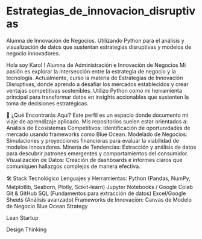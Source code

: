 # Estrategias_de_innovacion_disruptivas
Alumna de Innovación de Negocios. Utilizando Python para el análisis y visualización de datos que sustentan estrategias disruptivas y modelos de negocio innovadores.

Hola soy Karol ! Alumna de Administración e Innovación de Negocios
Mi pasión es explorar la intersección entre la estrategia de negocio y la tecnología. Actualmente, curso la materia de Estrategias de Innovación Disruptivas, donde aprendo a desafiar los mercados establecidos y crear ventajas competitivas sostenibles.
Utilizo Python como mi herramienta principal para transformar datos en insights accionables que sustenten la toma de decisiones estratégicas.

🧠 ¿Qué Encontrarás Aquí?
Este perfil es un espacio donde documento mi viaje de aprendizaje aplicado. Mis repositorios suelen estar orientados a:
Análisis de Ecosistemas Competitivos: Identificación de oportunidades de mercado usando frameworks como Blue Ocean.
Modelado de Negocios: Simulaciones y proyecciones financieras para evaluar la viabilidad de modelos innovadores.
Minería de Tendencias: Extracción y análisis de datos para descubrir patrones emergentes y comportamientos del consumidor.
Visualización de Datos: Creación de dashboards e informes claros que comuniquen hallazgos complejos de manera efectiva.

🛠️ Stack Tecnológico
Lenguajes y Herramientas:
Python (Pandas, NumPy, Matplotlib, Seaborn, Plotly, Scikit-learn)
Jupyter Notebooks / Google Colab
Git & GitHub
SQL (Fundamentos para extracción de datos)
Excel/Google Sheets (Análisis avanzado)
Frameworks de Innovación:
Canvas de Modelo de Negocio
Blue Ocean Strategy

Lean Startup

Design Thinking

